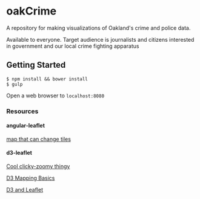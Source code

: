 oakCrime
======

A repository for making visualizations of Oakland's crime and police data.

Available to everyone. Target audience is journalists and citizens interested in government and our local crime fighting apparatus


## Getting Started

```
$ npm install && bower install
$ gulp
```
Open a web browser to `localhost:8080`

### Resources


#### angular-leaflet
[map that can change tiles](http://tombatossals.github.io/angular-leaflet-directive/examples/tiles-example.html)


#### d3-leaflet
[Cool clicky-zoomy thingy](http://www.tnoda.com/blog/2013-12-07)

[D3 Mapping Basics](http://www.digital-geography.com/d3-mapping-basics-draft-for-digital-geography-com/#.U-_2zNSx15Q)

[D3 and Leaflet](http://bost.ocks.org/mike/leaflet/)


